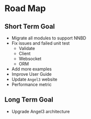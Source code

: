 # Road Map

## Short Term Goal

* Migrate all modules to support NNBD
* Fix issues and failed unit test
  * Validate
  * Client
  * Websocket
  * ORM
* Add more examples
* Improve User Guide
* Update `Angel3` website
* Performance metric

## Long Term Goal

* Upgrade Angel3 architecture
